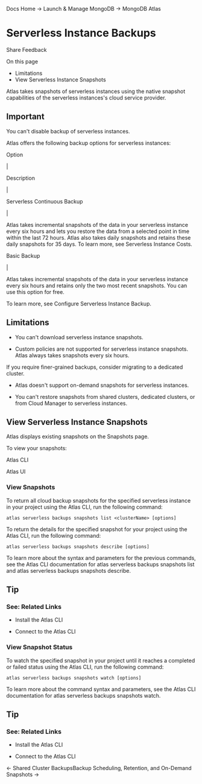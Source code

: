 Docs Home → Launch & Manage MongoDB → MongoDB Atlas

# Serverless Instance Backups

Share Feedback

On this page

  * Limitations
  * View Serverless Instance Snapshots

Atlas takes snapshots of serverless instances using the native snapshot
capabilities of the serverless instances's cloud service provider.

## Important

You can't disable backup of serverless instances.

Atlas offers the following backup options for serverless instances:

Option

|

Description  
  
|  
  
Serverless Continuous Backup

|

Atlas takes incremental snapshots of the data in your serverless instance
every six hours and lets you restore the data from a selected point in time
within the last 72 hours. Atlas also takes daily snapshots and retains these
daily snapshots for 35 days. To learn more, see Serverless Instance Costs.  
  
Basic Backup

|

Atlas takes incremental snapshots of the data in your serverless instance
every six hours and retains only the two most recent snapshots. You can use
this option for free.  
  
To learn more, see Configure Serverless Instance Backup.

## Limitations

  * You can't download serverless instance snapshots.

  * Custom policies are not supported for serverless instance snapshots. Atlas always takes snapshots every six hours.

If you require finer-grained backups, consider migrating to a dedicated
cluster.

  * Atlas doesn't support on-demand snapshots for serverless instances.

  * You can't restore snapshots from shared clusters, dedicated clusters, or from Cloud Manager to serverless instances.

## View Serverless Instance Snapshots

Atlas displays existing snapshots on the Snapshots page.

To view your snapshots:

Atlas CLI

Atlas UI

### View Snapshots

To return all cloud backup snapshots for the specified serverless instance in
your project using the Atlas CLI, run the following command:

    
    
    atlas serverless backups snapshots list <clusterName> [options]  
      
  
To return the details for the specified snapshot for your project using the
Atlas CLI, run the following command:

    
    
    atlas serverless backups snapshots describe [options]  
      
  
To learn more about the syntax and parameters for the previous commands, see
the Atlas CLI documentation for atlas serverless backups snapshots list and
atlas serverless backups snapshots describe.

## Tip

### See: Related Links

  * Install the Atlas CLI

  * Connect to the Atlas CLI

### View Snapshot Status

To watch the specified snapshot in your project until it reaches a completed
or failed status using the Atlas CLI, run the following command:

    
    
    atlas serverless backups snapshots watch [options]  
      
  
To learn more about the command syntax and parameters, see the Atlas CLI
documentation for atlas serverless backups snapshots watch.

## Tip

### See: Related Links

  * Install the Atlas CLI

  * Connect to the Atlas CLI

← Shared Cluster BackupsBackup Scheduling, Retention, and On-Demand Snapshots
→

